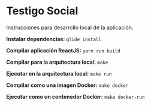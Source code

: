 # Testigo Social

Instrucciones para desarrollo local de la aplicación.

__Instalar dependencias:__ `glide install`

__Compilar aplicación ReactJS:__ `yarn run build`

__Compilar para la arquitectura local:__ `make`

__Ejecutar en la arquitectura local:__ `make run`

__Compilar como una imagen Docker:__ `make docker`


__Ejecutar como un contenedor Docker:__ `make docker-run`
